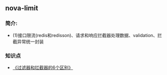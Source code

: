 ## nova-limit

### 简介:
* (1)接口限流(redis和redisson)、请求和响应拦截器处理数据、validation、拦截异常统一封装

### 知识点
* [《过滤器和拦截器的6个区别》](https://chengxy-nds.blog.csdn.net/article/details/106356958?spm=1001.2101.3001.6650.2&utm_medium=distribute.pc_relevant.none-task-blog-2%7Edefault%7EBlogCommendFromBaidu%7ERate-2-106356958-blog-127438161.pc_relevant_recovery_v2&depth_1-utm_source=distribute.pc_relevant.none-task-blog-2%7Edefault%7EBlogCommendFromBaidu%7ERate-2-106356958-blog-127438161.pc_relevant_recovery_v2&utm_relevant_index=3)
  
